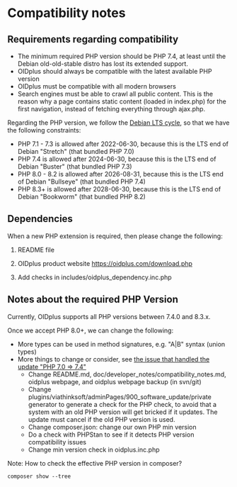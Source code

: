 
Compatibility notes
===================

Requirements regarding compatibility
------------------------------------

- The minimum required PHP version should be PHP 7.4, at least until the Debian old-old-stable distro has lost its extended support.
- OIDplus should always be compatible with the latest available PHP version
- OIDplus must be compatible with all modern browsers
- Search engines must be able to crawl all public content. This is the reason why a page contains static content (loaded in index.php) for the first navigation, instead of fetching everything through ajax.php.

Regarding the PHP version, we follow the [Debian LTS cycle](https://wiki.debian.org/LTS), so that we have the following constraints:

- PHP 7.1 - 7.3 is allowed after 2022-06-30, because this is the LTS end of Debian "Stretch" (that bundled PHP 7.0)
- PHP 7.4 is allowed after 2024-06-30, because this is the LTS end of Debian "Buster" (that bundled PHP 7.3)
- PHP 8.0 - 8.2 is allowed after 2026-08-31, because this is the LTS end of Debian "Bullseye" (that bundled PHP 7.4)
- PHP 8.3+ is allowed after 2028-06-30, because this is the LTS end of Debian "Bookworm" (that bundled PHP 8.2)

Dependencies
------------

When a new PHP extension is required, then please change the following:

1. README file

2. OIDplus product website
   https://oidplus.com/download.php

3. Add checks in includes/oidplus_dependency.inc.php

Notes about the required PHP Version
------------------------------------

Currently, OIDplus supports all PHP versions between 7.4.0 and 8.3.x.

Once we accept PHP 8.0+, we can change the following:
- More types can be used in method signatures, e.g. "A|B" syntax (union types)
- More things to change or consider, see [the issue that handled the update "PHP 7.0 => 7.4"](https://github.com/danielmarschall/oidplus/issues/56)
	* Change README.md, doc/developer_notes/compatibility_notes.md, oidplus webpage, and oidplus webpage backup (in svn/git)
	* Change plugins/viathinksoft/adminPages/900_software_update/private generator to generate a check for the PHP check, to avoid that a system with an old PHP version will get bricked if it updates. The update must cancel if the old PHP version is used.
	* Change composer.json: change our own PHP min version
	* Do a check with PHPStan to see if it detects PHP version compatibility issues
	* Change min version check in oidplus.inc.php

Note: How to check the effective PHP version in composer?

    composer show --tree
